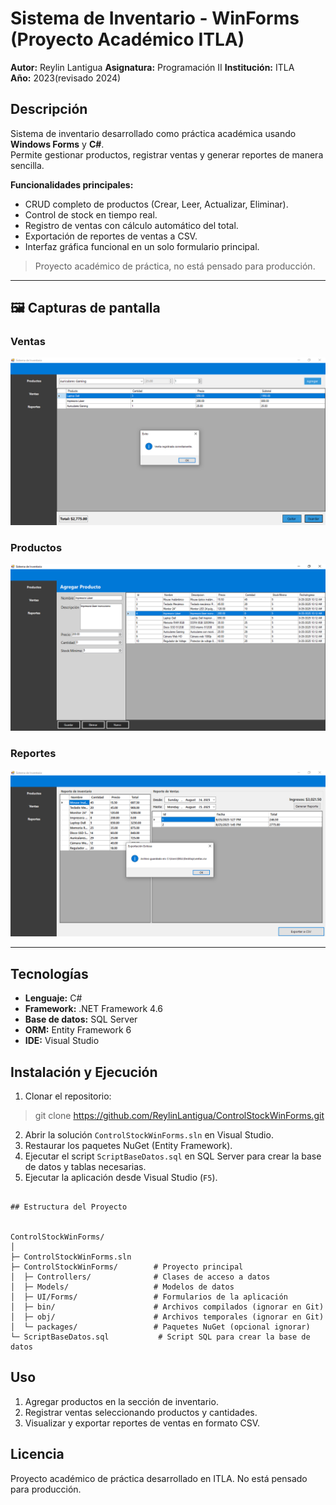 
# Sistema de Inventario - WinForms (Proyecto Académico ITLA)

**Autor:** Reylin Lantigua
**Asignatura:** Programación II
**Institución:** ITLA  
**Año:** 2023(revisado 2024)  



## Descripción

Sistema de inventario desarrollado como práctica académica usando **Windows Forms** y **C#**.  
Permite gestionar productos, registrar ventas y generar reportes de manera sencilla.

**Funcionalidades principales:**

- CRUD completo de productos (Crear, Leer, Actualizar, Eliminar).  
- Control de stock en tiempo real.  
- Registro de ventas con cálculo automático del total.  
- Exportación de reportes de ventas a CSV.  
- Interfaz gráfica funcional en un solo formulario principal.  

>  Proyecto académico de práctica, no está pensado para producción.

---

## 🖼️ Capturas de pantalla

### Ventas
![Ventas](img/_P1.png)

### Productos
![Productos](img/_P2.png)

### Reportes
![Reportes](img/_P3.png)

---

## Tecnologías

- **Lenguaje:** C#  
- **Framework:** .NET Framework 4.6  
- **Base de datos:** SQL Server  
- **ORM:** Entity Framework 6  
- **IDE:** Visual Studio  


## Instalación y Ejecución

1. Clonar el repositorio:
> git clone https://github.com/ReylinLantigua/ControlStockWinForms.git

2. Abrir la solución `ControlStockWinForms.sln` en Visual Studio.
3. Restaurar los paquetes NuGet (Entity Framework).
4. Ejecutar el script `ScriptBaseDatos.sql` en SQL Server para crear la base de datos y tablas necesarias.
5. Ejecutar la aplicación desde Visual Studio (`F5`).


```

## Estructura del Proyecto


ControlStockWinForms/
│
├─ ControlStockWinForms.sln
├─ ControlStockWinForms/        # Proyecto principal
│  ├─ Controllers/              # Clases de acceso a datos
│  ├─ Models/                   # Modelos de datos
│  ├─ UI/Forms/                 # Formularios de la aplicación
│  ├─ bin/                      # Archivos compilados (ignorar en Git)
│  ├─ obj/                      # Archivos temporales (ignorar en Git)
│  └─ packages/                 # Paquetes NuGet (opcional ignorar)
└─ ScriptBaseDatos.sql           # Script SQL para crear la base de datos

```

## Uso

1. Agregar productos en la sección de inventario.
2. Registrar ventas seleccionando productos y cantidades.
3. Visualizar y exportar reportes de ventas en formato CSV.



## Licencia

Proyecto académico de práctica desarrollado en ITLA.
No está pensado para producción.

